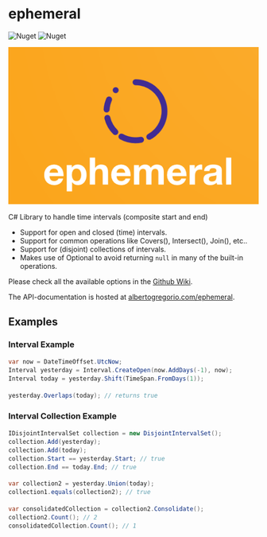 # ephemeral

![Nuget](https://img.shields.io/nuget/dt/ephemeral?style=for-the-badge)
![Nuget](https://img.shields.io/nuget/v/ephemeral?style=for-the-badge)

![](docs/img/EphemeralLogoCropped.png)

C# Library to handle time intervals (composite start and end)

- Support for open and closed (time) intervals.
- Support for common operations like Covers(), Intersect(), Join(), etc..
- Support for (disjoint) collections of intervals.
- Makes use of Optional to avoid returning `null` in many of the built-in operations.

Please check all the available options in the [Github Wiki](https://github.com/marsop/ephemeral/wiki).

The API-documentation is hosted at [albertogregorio.com/ephemeral](albertogregorio.com/ephemeral).

## Examples

### Interval Example

```csharp
var now = DateTimeOffset.UtcNow;
Interval yesterday = Interval.CreateOpen(now.AddDays(-1), now);
Interval today = yesterday.Shift(TimeSpan.FromDays(1));

yesterday.Overlaps(today); // returns true
```

### Interval Collection Example

```csharp
IDisjointIntervalSet collection = new DisjointIntervalSet();
collection.Add(yesterday);
collection.Add(today);
collection.Start == yesterday.Start; // true
collection.End == today.End; // true

var collection2 = yesterday.Union(today);
collection1.equals(collection2); // true

var consolidatedCollection = collection2.Consolidate();
collection2.Count(); // 2
consolidatedCollection.Count(); // 1

```
